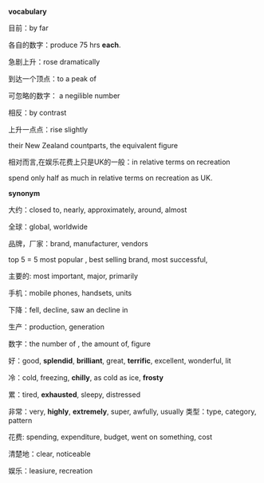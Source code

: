 **vocabulary** 

目前：by far

各自的数字：produce 75 hrs **each**.

急剧上升：rose dramatically

到达一个顶点：to a peak of 

可忽略的数字： a negilible number

相反：by contrast

上升一点点：rise slightly

their New Zealand countparts, the equivalent figure

相对而言,在娱乐花费上只是UK的一般：in relative terms on recreation

spend only half as much in relative terms on recreation as UK.





**synonym**

大约：closed to, nearly, approximately, around, almost

全球：global, worldwide

品牌，厂家：brand, manufacturer, vendors

top 5 =  5 most popular , best selling brand, most successful, 

主要的: most important, major, primarily

手机：mobile phones, handsets, units

下降：fell, decline, saw an decline in

生产：production, generation

数字：the number of , the amount of, figure

好：good, **splendid**, **brilliant**, great, **terrific**, excellent, wonderful, lit

冷：cold, freezing, **chilly**, as cold as ice, **frosty**

累：tired, **exhausted**, sleepy, distressed

非常：very, **highly**, **extremely**, super, awfully, usually
类型：type, category, pattern

花费: spending, expenditure, budget, went on something, cost

清楚地：clear, noticeable

娱乐：leasiure, recreation








